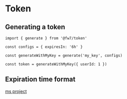 # Token

## Generating a token
```
import { generate } from '@fw7/token'

const configs = { expiresIn: '6h' }

const generateWithMyKey = generate('my_key', configs)

const token = generateWithMyKey({ userId: 1 })
```

## Expiration time format
[ms project](https://github.com/zeit/ms)